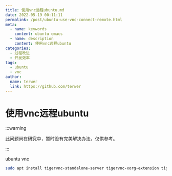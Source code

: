 ```yaml
---
title: 使用vnc远程ubuntu.md
date: 2022-05-19 00:11:11
permalink: /post/ubuntu-use-vnc-connect-remote.html
meta:
  - name: keywords
    content: ubuntu emacs
  - name: description
    content: 使用vnc远程ubuntu
categories:
  - 过程改进
  - 开发效率
tags:
  - ubuntu
  - vnc
author: 
  name: terwer
  link: https://github.com/terwer
---
```


# 使用vnc远程ubuntu

:::warning

此问题尚在研究中，暂时没有完美解决办法，仅供参考。

:::

ubuntu vnc

```bash
sudo apt install tigervnc-standalone-server tigervnc-xorg-extension tigervnc-viewer -y
```

